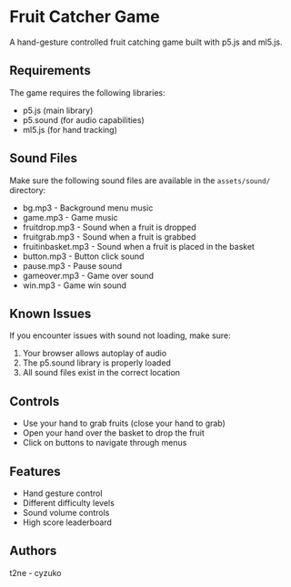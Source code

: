 # Fruit Catcher Game

A hand-gesture controlled fruit catching game built with p5.js and ml5.js.

## Requirements

The game requires the following libraries:
- p5.js (main library)
- p5.sound (for audio capabilities)
- ml5.js (for hand tracking)

## Sound Files

Make sure the following sound files are available in the `assets/sound/` directory:
- bg.mp3 - Background menu music
- game.mp3 - Game music
- fruitdrop.mp3 - Sound when a fruit is dropped
- fruitgrab.mp3 - Sound when a fruit is grabbed
- fruitinbasket.mp3 - Sound when a fruit is placed in the basket
- button.mp3 - Button click sound
- pause.mp3 - Pause sound
- gameover.mp3 - Game over sound
- win.mp3 - Game win sound

## Known Issues

If you encounter issues with sound not loading, make sure:
1. Your browser allows autoplay of audio
2. The p5.sound library is properly loaded
3. All sound files exist in the correct location

## Controls

- Use your hand to grab fruits (close your hand to grab)
- Open your hand over the basket to drop the fruit
- Click on buttons to navigate through menus

## Features

- Hand gesture control
- Different difficulty levels
- Sound volume controls
- High score leaderboard

## Authors

t2ne - cyzuko

<!-- Falta:
- Fix dos textos e cenas do género para ficar mais bonito
- Mudar o 120s para minutos e segundos
- Habilitar o jogador para jogar com 2 mãos ou mais pra multiplayer
- Criar pauseMenu (ESC no jogo) e usar o som (maybe meter tmb por voz)
- Pause Menu tenha opção de dar resume e sair do jogo
- Usar assets para a fruta e para o basket
- Melhorar detetaçãa das frutas e aumentar hitbox
- Meter menos speed no dificil porque buga de vez em quando
- ...
 -->